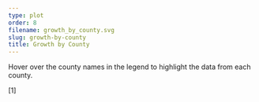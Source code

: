 ```yaml
---
type: plot
order: 8
filename: growth_by_county.svg
slug: growth-by-county
title: Growth by County
---
```


Hover over the county names in the legend to highlight the data from each county.

[1]
